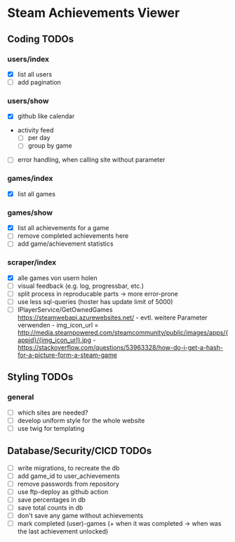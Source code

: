 # Steam Achievements Viewer
## Coding TODOs
### users/index
- [x] list all users
- [ ] add pagination
### users/show
- [x] github like calendar
- activity feed
    - [ ] per day
    - [ ] group by game
- [ ] error handling, when calling site without parameter
### games/index
- [x] list all games
### games/show
- [x] list all achievements for a game
- [ ] remove completed achievements here
- [ ] add game/achievement statistics
### scraper/index
- [x] alle games von usern holen
- [ ] visual feedback (e.g. log, progressbar, etc.)
- [ ] split process in reproducable parts -> more error-prone
- [ ] use less sql-queries (hoster has update limit of 5000)
- [ ] IPlayerService/GetOwnedGames https://steamwebapi.azurewebsites.net/ - evtl. weitere Parameter verwenden
      - img_icon_url = http://media.steampowered.com/steamcommunity/public/images/apps/{appid}/{img_icon_url}.jpg
      - https://stackoverflow.com/questions/53963328/how-do-i-get-a-hash-for-a-picture-form-a-steam-game

## Styling TODOs
### general
- [ ] which sites are needed?
- [ ] develop uniform style for the whole website
- [ ] use twig for templating

## Database/Security/CICD TODOs
- [ ] write migrations, to recreate the db
- [ ] add game_id to user_achievements
- [ ] remove passwords from repository
- [ ] use ftp-deploy as github action
- [ ] save percentages in db
- [ ] save total counts in db
- [ ] don't save any game without achievements
- [ ] mark completed (user)-games (+ when it was completed -> when was the last achievement unlocked)
